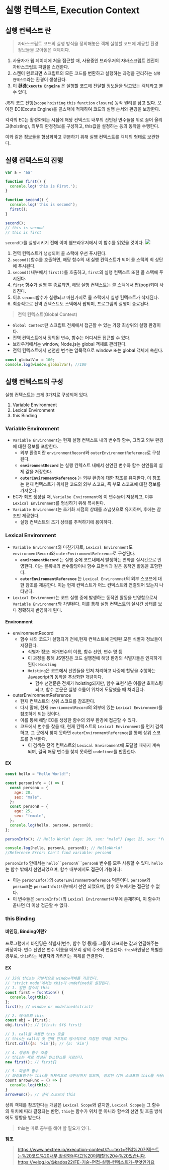 # 실행 컨텍스트, Execution Context
## 실행 컨텍스트 란
> 자바스크립트 코드의 실행 방식을 정의해놓은 객체
실행할 코드에 제공할 환경 정보들을 모아놓은 객체이다.

1. 사용자가 웹 페이지에 처음 접근할 때, 사용중인 브라우저의 자바스크립트 엔진이 자바스크립트 파일을 스캔한다.
2. 스캔이 완료되면 스크립트의 모든 코드를 변환하고 실행하는 과정을 관리하는 `실행 컨텍스트`라는 환경이 생성된다.
3. 이 **환경`Execute Engeine`** 은 실행할 코드에 전달할 정보들을 담고있는 객체라고 볼 수 있다.

JS의 코드 진행(`scope` `hoisting` `this` `function` `closure`) 동작 원리를 담고 있다.
모아진 EC(Excute Engine)를 콜스택에 적재하여 코드의 실행 순서와 환경을 보장한다.

각각의 EC는 활성화되는 시점에 해당 컨텍스트 내부의 선언된 변수들을 위로 끌어 올리고(hoisting), 외부의 환경정보를 구성하고, this값을 설정하는 등의 동작을 수행한다.

이와 같은 정보들을 형상화하고 구분하기 위해 실행 컨텍스트를 객체의 형태로 보관한다.

## 실행 컨텍스트의 진행
```js
var a = 'aa'

function first() {
  console.log('this is First.');
}

function second() {
  console.log('this is second');
  first();
}

second();
// this is second
// this is first
```
`second()`를 실행시키기 전에 이미 웹브라우저에서 이 함수를 읽었을 것이다.
![](https://velog.velcdn.com/images/aburger/post/cef4d391-a771-4603-b69f-cfe93056e2b7/image.png)
1. 전역 컨텍스트가 생성되어 콜 스택에 우선 푸시된다.
2. `second()`함수를 호출하면, 해당 함수의 새 실행 컨텍스트가 되어 콜 스택의 최 상단에 푸시된다.
3. `second()`내부에서 `first()`를 호출하고, `first`의 실행 컨텍스트 또한 콜 스택에 푸시된다.
4. `first` 함수가 실행 후 종료되면, 해당 실행 컨텍스트는 콜 스택에서 팝(pop)되며 사라진다.
5. 이후 `second`함수가 실행되고 마찬가지로 콜 스택에서 실행 컨텍스트가 삭제된다.
6. 최종적으로 전역 컨텍스트도 스택에서 팝되며, 프로그램의 실행이 종료된다.

> 전역 컨텍스트(Global Context)
- `Global Context`란 스크립트 전체에서 접근할 수 있는 가장 최상위의 실행 환경이다.
- 전역 컨텍스트에서 정의된 변수, 함수는 어디서든 접근할 수 있다.
- 브라우저에서는 window, Node.js는 global 객체로 관리한다.
- 전역 컨텍스트에서 선언한 변수는 암묵적으로 window 또는 global 객체에 속한다.
```js
const globalVar = 100;
console.log(window.globalVar); //100
```

## 실행 컨텍스트의 구성
실행 컨텍스트는 크게 3가지로 구성되어 있다.
1. Variable Environment
2. Lexical Environment
3. this Binding

### Variable Environment
- `Variable Environment`는 현재 실행 컨텍스트 내의 변수와 함수, 그리고 외부 환경에 대한 정보를 포함한다.
  - 외부 환경이란 `environmentRecord`와 `outerEnvironmentReference`로 구성된다.
  - **`environmentRecord`** 는 실행 컨텍스트 내에서 선언된 변수와 함수 선언들의 실제 값을 저장한다.
  - **`outerEnvironmentReference`** 는 외부 환경에 대한 참조를 유지한다. 이 참조는 현재 컨텍스트가 위치한 코드의 외부 스코프, 즉 부모 스코프에 대한 정보를 가져온다.
- EC가 최초 생성될 때, `Varialbe Environment`에 이 변수들이 저장되고, 이후 `Lexical Environment`를 형성하기 위해 복사된다.
- `Variable Environment`는 초기화 시점의 상태를 스냅샷으로 유지하며, 후에는 참조만 제공한다.
  - 실행 컨텍스트의 초기 상태를 추적하기에 용이하다.

### Lexical Environment
- `Variable Environment`와 마찬가지로, `Lexical Environment`도 `environmentRecord`와 `outerEnvironmentReference`로 구성된다.
  - **`environmentRecord`** 는 실행 중에 코드내에서 발생하는 변화를 실시간으로 반영한다. 이는 블록내의 변수할당이나 함수 표현식과 같은 동적인 활동을 포함한다.
  - **`outerEnvironmentReference`** 는 `Lexical Environmnet`의 외부 스코프에 대한 참조를 제공한다. 이는 현재 컨텍스트가 어느 컨텍스트와 연결되어 있는지 나타낸다.
- `Lexical Environment`는 코드 실행 중에 발생하는 동적인 활동을 반영함으로서 `Variable Environment`와 차별된다. 이를 통해 실행 컨텍스트의 실시간 상태를 보다 정확하게 반영하게 된다.

#### Environment
- environmentRecord
  - 함수 내의 코드가 실행되기 전에,현재 컨텍스트에 관련된 모든 식별자 정보들이 저장된다.
    - 식별자 정보: 매개변수의 이름, 함수 선언, 변수 명 등
    - 이 과정을 통해 JS엔진은 코드 실행전에 해당 환경의 식별자들은 인지하게 된다: `Hoisting`
    - `Hoisting`은 코드에서 선언들을 먼저 처리하고 나중에 할당을 수행하는 Javascript의 동작을 추상화한 개념이다.
      - 함수 선언문은 전체가 hoisting되지만, 함수 표현식은 이름만 호이스팅되고, 함수 본문은 실행 흐름이 위치에 도달했을 때 처리된다.
- outerEnvironmentReference
  - 현재 컨텍스트의 상위 스코프를 참조한다.
  - 다시 말해, 현재 `envrionmentRecord`의 외부에 있는 `Lexical Environment`를 참조하게 되는 것이다.
  - 이를 통해 해당 EC를 생성한 함수의 외부 환경에 접근할 수 있다.
  - 코드에서 변수를 찾을 때, 현재 컨텍스트의 `Lexical Environment`를 먼저 검색하고, 그 곳에서 찾지 못하면 `outerEnvironmentReference`를 통해 상위 스코프를 검색한다.
    - 이 검색은 전역 컨텍스트의 `Lexical Environment`에 도달할 때까지 계속되며, 결국 해당 변수를 찾지 못하면 `undefined`를 반환한다.

#### EX
```js
const hello = "Hello World!";

const personInfo = () => {
  const personA = {
    age: 20,
    sex: "male",
  };
  const personB = {
    age: 25,
    sex: "female",
  };
  console.log(hello, personA, personB);
};

personInfo(); // Hello World! {age: 20, sex: "male"} {age: 25, sex: "female"}

console.log(hello, personA, personB); // HelloWorld!
//Reference Error: Can't find variable: personA
```
`personInfo` 안에서는 `hello``personA``personB` 변수를 모두 사용할 수 있다.
`hello`는 함수 밖에서 선언되었으며, 함수 내부에서도 접근이 가능하다:
- 이는 `personInfo()`의 `outerEnvironmentReference` 덕분이다.
`personA`와 `personB`는 `personInfo()`내부에서 선언 되었으며, 함수 외부에서는 접근할 수 없다.
- 이 변수들은 `personInfo()`의 `Lexical Environment`내부에 존재하며, 이 함수가 끝나면 더 이상 접근할 수 없다.


### this Binding
#### 바인딩, Binding이란?
프로그램에서 바인딩은 식별자(변수, 함수 명 등)를 그들이 대표하는 값과 연결해주는 과정이다.
변수 선언은 변수 이름을 메모리 상의 주소와 연결한다.
`this`바인딩은 특별한 경우로, `this`라는 식별자와 가리키는 객체를 연결한다.

#### EX
```js
// JS의 this는 기본적으로 window객체를 가르킨다.
// 'strict mode'에서는 this가 undefined로 설정된다.
// 1. 일반 함수의 this
const first = fucntion() {
  console.log(this);
};
first(); // window or undefined(strict)

// 2. 메서드의 this
const obj = {first};
obj.first(); // {first: $f$ first}

// 3. call을 사용한 this 호출
// this는 call의 첫 번째 인자로 명시적으로 지정된 객체를 가르킨다.
first.call({a: 'kim'}); // {a: 'kim'}

// 4. 생성자 함수 호출
// this는 새로 생성된 인스턴스를 가르킨다.
new first(); // first{}

// 5. 화살표 함수
// 화살표함수는 this를 자체적으로 바인딩하지 않으며, 정의된 상위 스코프의 this를 사용한다.
cosnt arrowFunc = () => {
  console.log(this);
}
arrowFunc(); // 상위 스코프의 this
```
상위 객체를 참조한다는 개념은 `Lexical Scope`와 같지만, `Lexical Scope`는 그 함수의 위치에 따라 결정되는 반면, `this`는 함수가 위치 뿐 아니라 함수의 선언 및 호출 방식에도 영향을 받는다.
> this는 따로 공부를 해야 할 필요가 있다.

**참조**
>https://www.nextree.io/execution-context/#:~:text=전역%20컨텍스트는%20코드%20내부,활성화된다고%20이해할%20수%20있습니다.
https://velog.io/@kados22/FE-기술-면접-실행-컨텍스트가-무엇인가요
